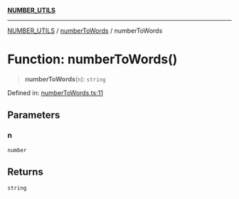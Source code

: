 [**NUMBER_UTILS**](../../README.md)

***

[NUMBER_UTILS](../../README.md) / [numberToWords](../README.md) / numberToWords

# Function: numberToWords()

> **numberToWords**(`n`): `string`

Defined in: [numberToWords.ts:11](https://github.com/dailker/everyutil/blob/8aea75a123d1c8f9816646c45d1769cd1efa4eac/src/number/numberToWords.ts#L11)

## Parameters

### n

`number`

## Returns

`string`
